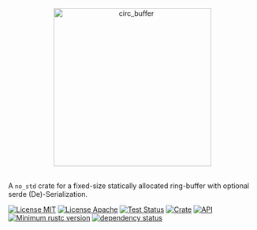 <div align="center">
    <img alt="circ_buffer" src="doc/lorenz.svg" width="320"/>
</div>
<br/>

A `no_std` crate for a fixed-size statically allocated ring-buffer with optional serde
(De)-Serialization.

[![License MIT](https://img.shields.io/badge/License-MIT-brightgreen.svg)]()
[![License Apache](https://img.shields.io/badge/License-Apache%202.0-brightgreen.svg)](https://opensource.org/licenses/Apache-2.0)
[![Test Status](https://github.com/jonaspleyer/circ_buffer/actions/workflows/test.yml/badge.svg?event=push)](https://github.com/jonaspleyer/circ_buffer/actions)
[![Crate](https://img.shields.io/crates/v/circ_buffer.svg)](https://crates.io/crates/circ_buffer)
[![API](https://docs.rs/circ_buffer/badge.svg)](https://docs.rs/circ_buffer)
[![Minimum rustc version](https://img.shields.io/badge/rustc-1.36+-lightgray.svg)](https://github.com/jonaspleyer/circ_buffer#rust-version-requirements)
[![dependency status](https://deps.rs/crate/circ_buffer/0.1/status.svg)](https://deps.rs/crate/circ_buffer/0.1)

